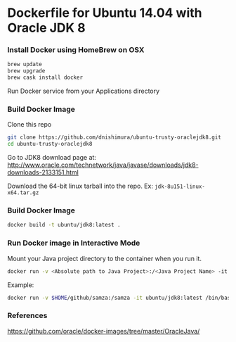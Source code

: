 # Dockerfile for Ubuntu 14.04 with Oracle JDK 8

### Install Docker using HomeBrew on OSX

```bash
brew update
brew upgrade
brew cask install docker
```

Run Docker service from your Applications directory

### Build Docker Image

Clone this repo

```bash
git clone https://github.com/dnishimura/ubuntu-trusty-oraclejdk8.git
cd ubuntu-trusty-oraclejdk8
```

Go to JDK8 download page at: http://www.oracle.com/technetwork/java/javase/downloads/jdk8-downloads-2133151.html

Download the 64-bit linux tarball into the repo. Ex: `jdk-8u151-linux-x64.tar.gz`

### Build Docker Image

```bash
docker build -t ubuntu/jdk8:latest .
```

### Run Docker image in Interactive Mode

Mount your Java project directory to the container when you run it.

```bash
docker run -v <Absolute path to Java Project>:/<Java Project Name> -it ubuntu/jdk8:latest /bin/bash
```

Example:

```bash
docker run -v $HOME/github/samza:/samza -it ubuntu/jdk8:latest /bin/bash
```

### References

https://github.com/oracle/docker-images/tree/master/OracleJava/
